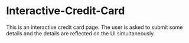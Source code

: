 # Interactive-Credit-Card
This is an interactive credit card page. The user is asked to submit some details and the details are reflected on the UI simultaneously. 
